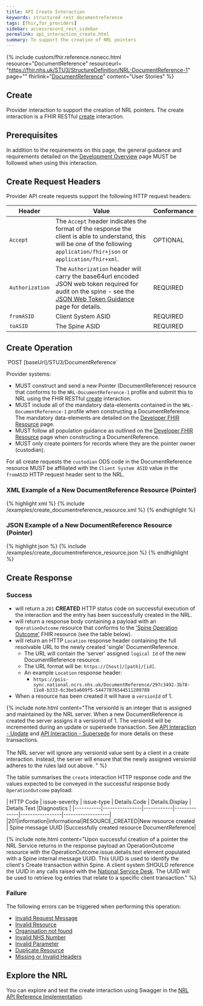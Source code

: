 ```yaml
---
title: API Create Interaction
keywords: structured rest documentreference
tags: [fhir,for_providers]
sidebar: accessrecord_rest_sidebar
permalink: api_interaction_create.html
summary: To support the creation of NRL pointers
---
```


{% include custom/fhir.reference.nonecc.html resource="DocumentReference" resourceurl= "https://fhir.nhs.uk/STU3/StructureDefinition/NRL-DocumentReference-1" page="" fhirlink="[DocumentReference](https://www.hl7.org/fhir/STU3/documentreference.html)" content="User Stories" %}

## Create

Provider interaction to support the creation of NRL pointers. The create interaction is a FHIR RESTful [create](https://www.hl7.org/fhir/STU3/http.html#create) interaction.

## Prerequisites

In addition to the requirements on this page, the general guidance and requirements detailed on the [Development Overview](development_overview.html) page MUST be followed when using this interaction.

## Create Request Headers

Provider API create requests support the following HTTP request headers:

| Header               | Value |Conformance |
|----------------------|-------|-------|
| `Accept`      | The `Accept` header indicates the format of the response the client is able to understand, this will be one of the following <code class="highlighter-rouge">application/fhir+json</code> or <code class="highlighter-rouge">application/fhir+xml</code>. | OPTIONAL |
| `Authorization`      | The `Authorization` header will carry the base64url encoded JSON web token required for audit on the spine - see the [JSON Web Token Guidance](jwt_guidance.html) page for details. | REQUIRED |
| `fromASID`           | Client System ASID | REQUIRED |
| `toASID`             | The Spine ASID | REQUIRED |

## Create Operation

<div markdown="span" class="alert alert-success" role="alert">
`POST [baseUrl]/STU3/DocumentReference`
</div>

Provider systems:

- MUST construct and send a new Pointer (DocumentReference) resource that conforms to the `NRL-DocumentReference-1` profile and submit this to NRL using the FHIR RESTful [create](https://www.hl7.org/fhir/stu3/http.html#create) interaction.
- MUST include all of the mandatory data-elements contained in the `NRL-DocumentReference-1` profile when constructing a DocumentReference. The mandatory data-elements are detailed on the [Developer FHIR Resource](explore_reference.html) page.
- MUST follow all population guidance as outlined on the [Developer FHIR Resource](explore_reference.html) page when constructing a DocumentReference. 
- MUST only create pointers for records where they are the pointer owner (custodian). 

For all create requests the `custodian` ODS code in the DocumentReference resource MUST be affiliated with the `Client System ASID` value in the `fromASID` HTTP request header sent to the NRL.

### XML Example of a New DocumentReference Resource (Pointer)

<div class="github-sample-wrapper scroll-height-350">
{% highlight xml %}
{% include /examples/create_documentreference_resource.xml %}
{% endhighlight %}
</div>

### JSON Example of a New DocumentReference Resource (Pointer)
<div class="github-sample-wrapper scroll-height-350">
{% highlight json %}
{% include /examples/create_documentreference_resource.json  %}
{% endhighlight %}
</div>

## Create Response

### Success

- will return a `201` **CREATED** HTTP status code on successful execution of the interaction and the entry has been successfully created in the NRL.
- will return a response body containing a payload with an `OperationOutcome` resource that conforms to the ['Spine Operation Outcome'](https://fhir.nhs.uk/STU3/StructureDefinition/Spine-OperationOutcome-1) FHIR resource (see the table below).
- will return an HTTP `Location` response header containing the full resolvable URL to the newly created 'single' DocumentReference. 
  - The URL will contain the 'server' assigned `logical Id` of the new DocumentReference resource.
  - The URL format will be: `https://[host]/[path]/[id]`. 
  - An example `Location` response header: 
    - `https://psis-sync.national.ncrs.nhs.uk/DocumentReference/297c3492-3b78-11e8-b333-6c3be5a609f5-54477876544511209789`
- When a resource has been created it will have a `versionId` of 1.

{% include note.html content="The versionId is an integer that is assigned and maintained by the NRL server. When a new DocumentReference is created the server assigns it a versionId of 1. The versionId will be incremented during an update or supersede transaction. See [API Interaction - Update](api_interaction_update.html) and [API Interaction - Supersede](api_interaction_supersede.html) for more details on these transactions.<br/><br/> The NRL server will ignore any versionId value sent by a client in a create interaction. Instead, the server will ensure that the newly assigned versionId adheres to the rules laid out above. 
" %}

The table summarises the `create` interaction HTTP response code and the values expected to be conveyed in the successful response body `OperationOutcome` payload:

| HTTP Code | issue-severity | issue-type | Details.Code | Details.Display | Details.Text |Diagnostics |
|-----------|----------------|------------|--------------|-----------------|-------------------|
|201|information|informational|RESOURCE_CREATED|New resource created | Spine message UUID |Successfully created resource DocumentReference|

{% include note.html content="Upon successful creation of a pointer the NRL Service returns in the response payload an OperationOutcome resource with the OperationOutcome.issue.details.text element populated with a Spine internal message UUID. This UUID is used to identify the client's Create transaction within Spine. A client system SHOULD reference the UUID in any calls raised with the [National Service Desk](https://digital.nhs.uk/services/spine/spine-mini-service-provider-for-personal-demographics-service/service-management-live-service). The UUID will be used to retrieve log entries that relate to a specific client transaction." %}

### Failure

The following errors can be triggered when performing this operation:

- [Invalid Request Message](nrl_error_guidance.html#invalid-request-message)
- [Invalid Resource](nrl_error_guidance.html#invalid-resource)
- [Organisation not found](nrl_error_guidance.html#organisation-not-found)
- [Invalid NHS Number](nrl_error_guidance.html#invalid-nhs-number)
- [Invalid Parameter](nrl_error_guidance.html#parameters)
- [Duplicate Resource](nrl_error_guidance.html#duplicate-resource)
- [Missing or Invalid Headers](nrl_error_guidance.html#headers)


## Explore the NRL

You can explore and test the create interaction using Swagger in the [NRL API Reference Implementation](https://data.developer.nhs.uk/nrls-ri/index.html).
